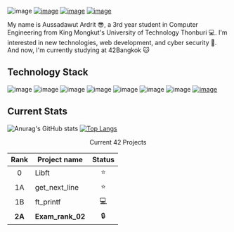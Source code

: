 ![image](https://lh3.googleusercontent.com/QngbqzL9LP2r7AjBiggBh-R6_qFy0EaYZwWk_K8ubFsWhoIwt9-ao9uIFZSVY7RXU3UihA-w3cpPI09rL1lND1Pj97_vWAi7XVhqXxnanCzee-dbPWPV5EK7zJJ73-2iiRgOEldVox0qllhtRXx4UrtcyoZHInyK2jatvizSo8vhCnqHtbr4aRRKNs9dwfvVOX0ZuswPH7fDBso5oi2QLXq1WmdxyZWeJymbIrBSzBhcZO8wjSWAsy_Hcn5W1hUYGFc-DjplRC6qg1wOqWxPOmF_ciBaU_Hm_0EKxwyMpvRVt7O1TZjTQqcg8DtJ8io5YJCx75RKy548Cx6EcF-Gu_AtHSmquW8BrnZJO5KdM-jybgwVIxEFiLCMnqGP-Zojdgy0xzksUicR0mj7gi2x3hO0A_d0LT0Q93yQqvydJ4NILyB0fQkRrxhp6XDbARPeNQQAChc9X_6PirTB5gTsH2h-TH5s_ZiQbfqhZ7vlKgTNm29LQEx3T1g3o0RjKj71PVey1ZV-G5zUVWtAUS5i4jaNV6jjBlxkZkPsKz83G9hE4-41K9xIAt4joSY4aDni_1lrAlVIBvWDYIQIY68_dfa6_yn5jfcLCj4KHiX_sl2b1WgH_InZiPbDEW6Ishg0SVO-Ss0s-aQ9P29tAmIjHRxz7aHRoGJMQV8FF1tz0iB0aHyNhFwDOlCn4ifb2xyd06ylFrzMRZFqseUlpcHzzxCMc4RuSezF1bp1YFvEHCEQjQHvYAnZZ9KPLjLlfCeqJs6lAR7owev7lG7762FOk0KSQcx8lSrVI9M2=w1200-h675-no?authuser=0)
[![image](https://img.shields.io/badge/Facebook-1877F2?style=for-the-badge&logo=facebook&logoColor=white)](https://www.facebook.com/pack.packrock/) [![image](https://img.shields.io/badge/Instagram-E4405F?style=for-the-badge&logo=instagram&logoColor=white)](https://www.instagram.com/pack_hub/) [![image](https://img.shields.io/badge/Discord-5865F2?style=for-the-badge&logo=discord&logoColor=white)](https://discordapp.com/users/318047237533859840)

My name is Aussadawut Ardrit 😎, a 3rd year student in Computer Engineering from King Mongkut's University of Technology Thonburi 💻. I'm interested in new technologies, web development, and cyber security 💪. And now, I'm currently studying at 42Bangkok 🐱

## Technology Stack

![image](https://img.shields.io/badge/C-00599C?style=for-the-badge&logo=c&logoColor=white) ![image](https://img.shields.io/badge/C%2B%2B-00599C?style=for-the-badge&logo=c%2B%2B&logoColor=white) ![image](https://img.shields.io/badge/CSS3-1572B6?style=for-the-badge&logo=css3&logoColor=white) ![image](https://img.shields.io/badge/HTML5-E34F26?style=for-the-badge&logo=html5&logoColor=white) ![image](https://img.shields.io/badge/JavaScript-323330?style=for-the-badge&logo=javascript&logoColor=F7DF1E) ![image](https://img.shields.io/badge/Python-FFD43B?style=for-the-badge&logo=python&logoColor=blue) ![image](https://img.shields.io/badge/React-20232A?style=for-the-badge&logo=react&logoColor=61DAFB) [![image](https://img.shields.io/badge/React-20232A?style=for-the-badge&logo=react&logoColor=61DAFB)](http://www.google.com)

## Current Stats

![Anurag's GitHub stats](https://github-readme-stats.vercel.app/api?username=PackHubTH&show_icons=true&theme=radical)
[![Top Langs](https://github-readme-stats.vercel.app/api/top-langs/?username=PackHubTH&layout=compact&theme=radical)](https://github.com/anuraghazra/github-readme-stats)

<p style="text-align: center;"> Current 42 Projects</p>

|  Rank  | Project name     | Status |
| :----: | ---------------- | :----: |
|   0    | Libft            |   ⭐   |
|   1A   | get_next_line    |   ⭐   |
|   1B   | ft_printf        |   💻   |
| **2A** | **Exam_rank_02** |   🔒   |

<!--
**PackHubTH/PackHubTH** is a ✨ _special_ ✨ repository because its `README.md` (this file) appears on your GitHub profile.

Here are some ideas to get you started:

- 🔭 I’m currently working on ...
- 🌱 I’m currently learning ...
- 👯 I’m looking to collaborate on ...
- 🤔 I’m looking for help with ...
- 💬 Ask me about ...
- 📫 How to reach me: ...
- 😄 Pronouns: ...
- ⚡ Fun fact: ...
-->
